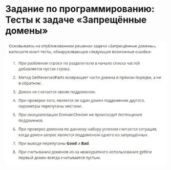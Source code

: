 # Задание по программированию: Тесты к задаче «Запрещённые домены»
![image](./../../assets/340.jpg)
